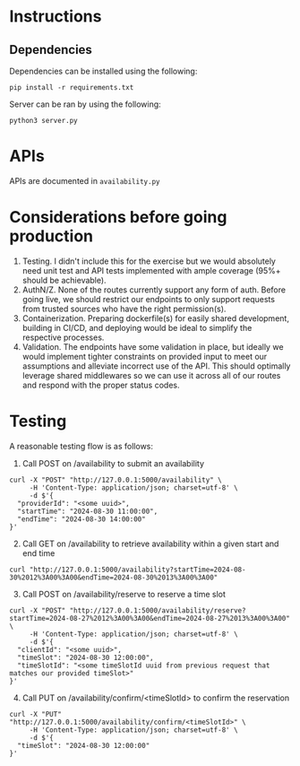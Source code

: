 # Instructions

## Dependencies

Dependencies can be installed using the following:

```
pip install -r requirements.txt
```

Server can be ran by using the following:
```
python3 server.py
```

# APIs

APIs are documented in `availability.py`

# Considerations before going production

1. Testing. I didn't include this for the exercise but we would absolutely need unit test and API tests implemented with ample coverage (95%+ should be achievable).
2. AuthN/Z. None of the routes currently support any form of auth. Before going live, we should restrict our endpoints to only support requests from trusted sources who have the right permission(s). 
2. Containerization. Preparing dockerfile(s) for easily shared development, building in CI/CD, and deploying would be ideal to simplify the respective processes.
3. Validation. The endpoints have some validation in place, but ideally we would implement tighter constraints on provided input to meet our assumptions and alleviate incorrect use of the API. This should optimally leverage shared middlewares so we can use it across all of our routes and respond with the proper status codes.

# Testing

A reasonable testing flow is as follows:

1. Call POST on /availability to submit an availability

```
curl -X "POST" "http://127.0.0.1:5000/availability" \
     -H 'Content-Type: application/json; charset=utf-8' \
     -d $'{
  "providerId": "<some uuid>",
  "startTime": "2024-08-30 11:00:00",
  "endTime": "2024-08-30 14:00:00"
}'
```

2. Call GET on /availability to retrieve availability within a given start and end time

```
curl "http://127.0.0.1:5000/availability?startTime=2024-08-30%2012%3A00%3A00&endTime=2024-08-30%2013%3A00%3A00"
```

3. Call POST on /availability/reserve to reserve a time slot

```
curl -X "POST" "http://127.0.0.1:5000/availability/reserve?startTime=2024-08-27%2012%3A00%3A00&endTime=2024-08-27%2013%3A00%3A00" \
     -H 'Content-Type: application/json; charset=utf-8' \
     -d $'{
  "clientId": "<some uuid>",
  "timeSlot": "2024-08-30 12:00:00",
  "timeSlotId": "<some timeSlotId uuid from previous request that matches our provided timeSlot>"
}'
```

4. Call PUT on /availability/confirm/\<timeSlotId\> to confirm the reservation

```
curl -X "PUT" "http://127.0.0.1:5000/availability/confirm/<timeSlotId>" \
     -H 'Content-Type: application/json; charset=utf-8' \
     -d $'{
  "timeSlot": "2024-08-30 12:00:00"
}'
```


